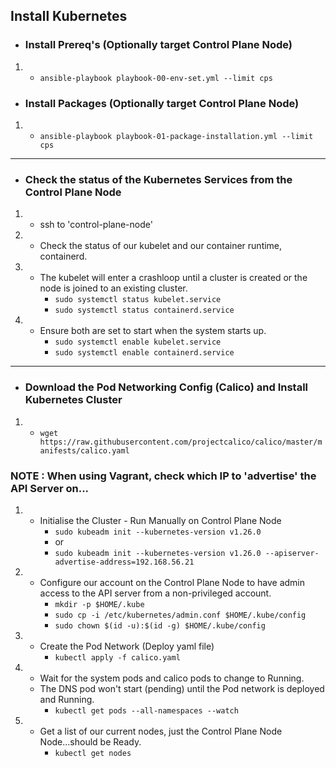 ## Install Kubernetes

- ### Install Prereq's (Optionally target Control Plane Node)
1) - `ansible-playbook playbook-00-env-set.yml --limit cps`

- ### Install Packages (Optionally target Control Plane Node)
1) - `ansible-playbook playbook-01-package-installation.yml --limit cps`

---

- ### Check the status of the Kubernetes Services from the Control Plane Node
1) - ssh to 'control-plane-node'
1) - Check the status of our kubelet and our container runtime, containerd.

1) - The kubelet will enter a crashloop until a cluster is created or the node is joined to an existing cluster.
     - `sudo systemctl status kubelet.service`
     - `sudo systemctl status containerd.service`

1) - Ensure both are set to start when the system starts up.
     - `sudo systemctl enable kubelet.service`
     - `sudo systemctl enable containerd.service`

---

- ### Download the Pod Networking Config (Calico) and Install Kubernetes Cluster

1) - `wget https://raw.githubusercontent.com/projectcalico/calico/master/manifests/calico.yaml`

### NOTE : When using Vagrant, check which IP to 'advertise' the API Server on...

1) - Initialise the Cluster - Run Manually on Control Plane Node
     - `sudo kubeadm init --kubernetes-version v1.26.0`
     - or 
     - `sudo kubeadm init --kubernetes-version v1.26.0 --apiserver-advertise-address=192.168.56.21`

1) - Configure our account on the Control Plane Node to have admin access to the API server from a non-privileged account.
     - `mkdir -p $HOME/.kube`
     - `sudo cp -i /etc/kubernetes/admin.conf $HOME/.kube/config`
     - `sudo chown $(id -u):$(id -g) $HOME/.kube/config`

1) - Create the Pod Network (Deploy yaml file)
     - `kubectl apply -f calico.yaml`

1) - Wait for the system pods and calico pods to change to Running.
    - The DNS pod won't start (pending) until the Pod network is deployed and Running.
      - `kubectl get pods --all-namespaces --watch`

1) - Get a list of our current nodes, just the Control Plane Node Node...should be Ready.
     - `kubectl get nodes`

     